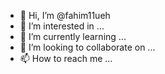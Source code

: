 - 👋 Hi, I’m @fahim11ueh
- 👀 I’m interested in ...
- 🌱 I’m currently learning ...
- 💞️ I’m looking to collaborate on ...
- 📫 How to reach me ...

<!---
fahim11ueh/fahim11ueh is a ✨ special ✨ repository because its `README.md` (this file) appears on your GitHub profile.
You can click the Preview link to take a look at your changes.
--->
